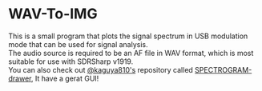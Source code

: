 # WAV-To-IMG
This is a small program that plots the signal spectrum in USB modulation mode that can be used for signal analysis.    
The audio source is required to be an AF file in WAV format, which is most suitable for use with SDRSharp v1919.    
You can also check out [@kaguya810's](https://github.com/kaguya810/ "Github User @kaguya810") repository called [SPECTROGRAM-drawer](https://github.com/kaguya810/SPECTROGRAM-drawer "A easy tools to draw Signal spectrogram with Python"), It have a gerat GUI!    
